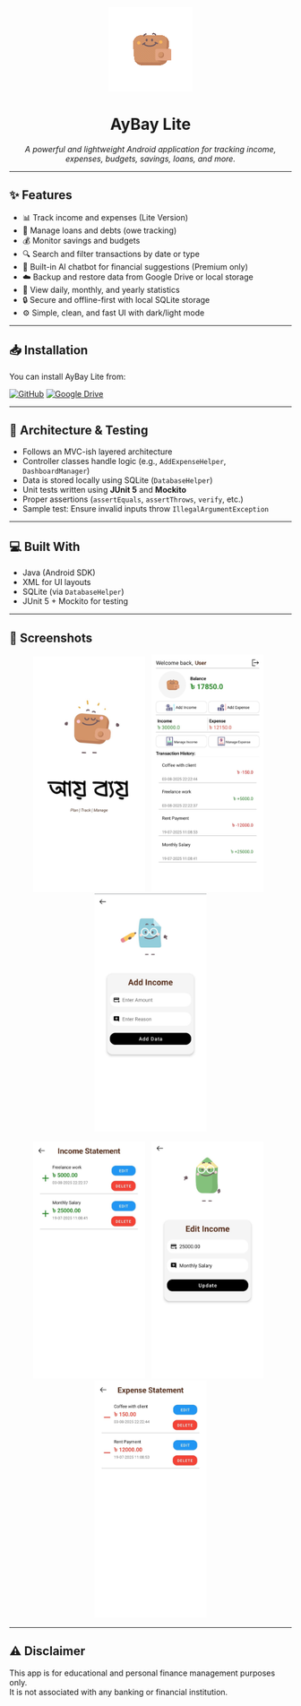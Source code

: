 <p align="center">
  <img src="./ExternalResources/aybay-animation.gif"/>
</p>

<h1 align="center">AyBay Lite</h1>

<p align="center"><i>
A powerful and lightweight Android application for tracking income, expenses, budgets, savings, loans, and more.
</i></p>

---

## ✨ Features

- 📊 Track income and expenses (Lite Version)
- 🏦 Manage loans and debts (owe tracking)
- 💰 Monitor savings and budgets
- 🔍 Search and filter transactions by date or type
- 🧠 Built-in AI chatbot for financial suggestions (Premium only)
- ☁️ Backup and restore data from Google Drive or local storage
- 📅 View daily, monthly, and yearly statistics
- 🔒 Secure and offline-first with local SQLite storage
- ⚙️ Simple, clean, and fast UI with dark/light mode

---

## 📥 Installation

You can install AyBay Lite from:

[![GitHub](https://img.shields.io/badge/GitHub-Install-informational?logo=github)](https://github.com/amisadman/aybay-lite/releases/tag/v1.0.0)
[![Google Drive](https://img.shields.io/badge/Google%20Drive-Download-green?logo=google-drive)](https://drive.google.com/file/d/1KUU8vM8rXXOHGKe-sdrNVdNx81QNTk0b/view?usp=sharing)

---

## 🧪 Architecture & Testing

- Follows an MVC-ish layered architecture
- Controller classes handle logic (e.g., `AddExpenseHelper`, `DashboardManager`)
- Data is stored locally using SQLite (`DatabaseHelper`)
- Unit tests written using **JUnit 5** and **Mockito**
- Proper assertions (`assertEquals`, `assertThrows`, `verify`, etc.)
- Sample test: Ensure invalid inputs throw `IllegalArgumentException`

---

## 💻 Built With

- Java (Android SDK)
- XML for UI layouts
- SQLite (via `DatabaseHelper`)
- JUnit 5 + Mockito for testing

---

## 📸 Screenshots

<p align="center">
  <img src="ExternalResources/Screenshot_20250804_015223_AybayLite.jpg" width="200"/> &nbsp;
  <img src="ExternalResources/Screenshot_20250804_015618_AybayLite.jpg" width="200"/> &nbsp;
  <img src="ExternalResources/Screenshot_20250804_015619_AybayLite.jpg" width="200"/>
</p>

<p align="center">
  <img src="ExternalResources/Screenshot_20250804_015705_AybayLite.jpg" width="200"/> &nbsp;
  <img src="ExternalResources/Screenshot_20250804_015711_AybayLite.jpg" width="200"/> &nbsp;
  <img src="ExternalResources/Screenshot_20250804_015730_AybayLite.jpg" width="200"/>
</p>


---

## ⚠️ Disclaimer

This app is for educational and personal finance management purposes only.  
It is not associated with any banking or financial institution.
